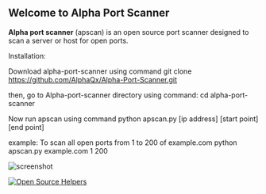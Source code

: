 ## Welcome to Alpha Port Scanner
**Alpha port scanner** (apscan) is an open source port scanner designed to scan a server or host for open ports. 

Installation:

Download alpha-port-scanner using command
git clone https://github.com/AlphaQx/Alpha-Port-Scanner.git

then, go to Alpha-port-scanner directory using command:
cd alpha-port-scanner

Now run apscan using command
python apscan.py [ip address] [start point] [end point]
 
example:
To scan all open ports from 1 to 200 of example.com
python apscan.py example.com 1 200

![screenshot](https://user-images.githubusercontent.com/71433469/94832827-07bf9400-042c-11eb-8e06-73b5ae532ced.png)

[![Open Source Helpers](https://www.codetriage.com/alphaqx/alpha-port-scanner/badges/users.svg)](https://www.codetriage.com/alphaqx/alpha-port-scanner)

